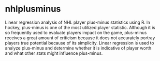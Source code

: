 # nhlplusminus
Linear regression analysis of NHL player plus-minus statistics using R. In hockey, plus-minus is one of the most utilized player statistic. Although it is so frequently used to evaluate players impact on the game, plus-minus receives a great amount of criticism because it does not accurately portray players true potential because of its simplicity. Linear regression is used to analyze plus-minus and determine whether it is indicative of player worth and what other stats might influence plus-minus.
